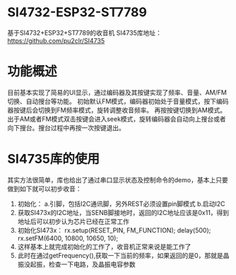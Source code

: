 # SI4732-ESP32-ST7789
基于SI4732+ESP32+ST7789的收音机
SI4735库地址：https://github.com/pu2clr/SI4735

# 功能概述
目前基本实现了简易的UI显示，通过编码器及其按键实现了频率、音量、AM/FM切换、自动搜台等功能。
初始默认FM模式，编码器初始处于音量模式，按下编码器按键后会切换到FM频率模式，旋转调整收音频率。
再按按键切换到AM模式。
出于AM或者FM模式双击按键会进入seek模式，旋转编码器会自动向上搜台或者向下搜台。搜台过程中再按一次按键退出。

# SI4735库的使用
其实方法很简单，库也给出了通过串口显示状态及控制命令的demo，基本上只要做到如下就可以初步收音：
1. 初始化：
  a.引脚，包括I2C通讯脚，另外REST必须设置pin脚模式
  b.启动I2C
2. 获取SI473x的I2C地址，当SENB脚接地时，返回的I2C地址应该是0x11，得到地址后可以初步认为芯片已经在正常工作
3. 初始化SI473x：
  rx.setup(RESET_PIN, FM_FUNCTION);
  delay(500);
  rx.setFM(6400, 10800, 10650, 10);
4. 这样基本上就完成初始化的工作了，收音机正常来说是能工作了
5. 此时在通过getFrequency(),获取一下当前的频率，如果返回的是0，那就是晶振没起振，检查一下电路，及晶振电容参数
